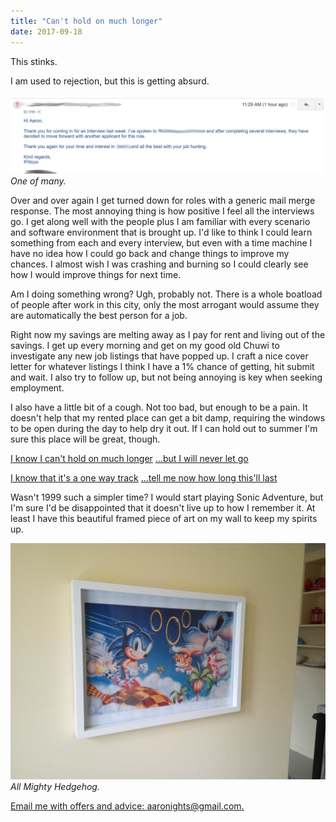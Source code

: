```yaml
---
title: "Can't hold on much longer"
date: 2017-09-18
---
```


This stinks.

I am used to rejection, but this is getting absurd.

![One of many.](../../assets/images/blog/storyofmylife.gif)
_One of many._

Over and over again I get turned down for roles with a generic mail merge response. The most annoying thing is how positive I feel all the interviews go. I get along well with the people plus I am familiar with every scenario and software environment that is brought up. I'd like to think I could learn something from each and every interview, but even with a time machine I have no idea how I could go back and change things to improve my chances. I almost wish I was crashing and burning so I could clearly see how I would improve things for next time.

Am I doing something wrong? Ugh, probably not. There is a whole boatload of people after work in this city, only the most arrogant would assume they are automatically the best person for a job.

Right now my savings are melting away as I pay for rent and living out of the savings. I get up every morning and get on my good old Chuwi to investigate any new job listings that have popped up. I craft a nice cover letter for whatever listings I think I have a 1% chance of getting, hit submit and wait. I also try to follow up, but not being annoying is key when seeking employment.

I also have a little bit of a cough. Not too bad, but enough to be a pain. It doesn't help that my rented place can get a bit damp, requiring the windows to be open during the day to help dry it out. If I can hold out to summer I'm sure this place will be great, though.

[I know I can't hold on much longer](https://www.youtube.com/watch?v=4fo__Sh0nIg) […but I will never let go](https://www.youtube.com/watch?v=4fo__Sh0nIg)

[I know that it's a one way track](https://www.youtube.com/watch?v=4fo__Sh0nIg) […tell me now how long this'll last](https://www.youtube.com/watch?v=4fo__Sh0nIg)

Wasn't 1999 such a simpler time? I would start playing Sonic Adventure, but I'm sure I'd be disappointed that it doesn't live up to how I remember it. At least I have this beautiful framed piece of art on my wall to keep my spirits up.

![All Mighty Hedgehog.](../../assets/images/blog/IMG_20170919_130623.jpg)
_All Mighty Hedgehog._

[Email me with offers and advice: aaronights@gmail.com.](mailto:aaronights@gmail.com)
